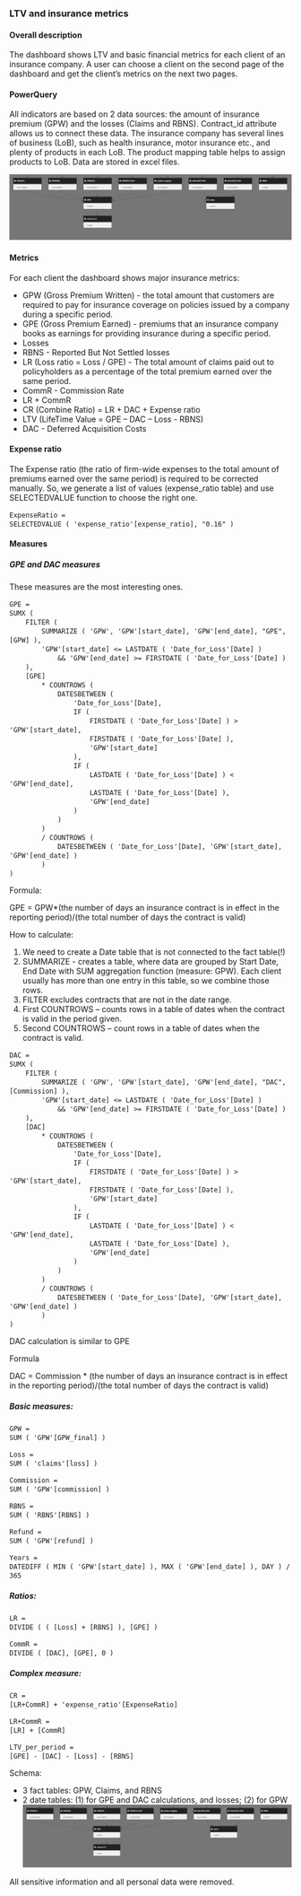 ### LTV and insurance metrics

#### Overall description

The dashboard shows LTV and basic financial metrics for each client of an insurance company. A user can choose a client on the second page of the dashboard and get the client’s metrics on the next two pages. 

#### PowerQuery

All indicators are based on 2 data sources: the amount of insurance premium (GPW) and the losses (Claims and RBNS). Contract_id attribute allows us to connect these data. The insurance company has several lines of business (LoB), such as health insurance, motor insurance etc., and plenty of products in each LoB. The product mapping table helps to assign products to LoB. Data are stored in excel files.

![Schema](https://github.com/AndreyDyachkov/PowerBI_dashboards/blob/main/LTV_and_insurance_metrics/dependencies.png)

#### Metrics
For each client the dashboard shows major insurance metrics:
- GPW (Gross Premium Written) - the total amount that customers are required to pay for insurance coverage on policies issued by a company during a specific period.
- GPE (Gross Premium Earned) - premiums that an insurance company books as earnings for providing insurance during a specific period.
- Losses
- RBNS - Reported But Not Settled losses
- LR (Loss ratio = Loss / GPE) - The total amount of claims paid out to policyholders as a percentage of the total premium earned over the same period. 
- CommR - Commission Rate
- LR + CommR
- CR (Combine Ratio) = LR + DAC + Expense ratio
- LTV (LifeTime Value = GPE – DAC – Loss - RBNS)
- DAC - Deferred Acquisition Costs

#### Expense ratio
The Expense ratio (the ratio of firm-wide expenses to the total amount of premiums earned over the same period) is required to be corrected manually. So, we generate a list of values (expense_ratio table) and use SELECTEDVALUE function to choose the right one.
```
ExpenseRatio =
SELECTEDVALUE ( 'expense_ratio'[expense_ratio], "0.16" )
```

#### Measures

##### GPE and DAC measures

These measures are the most interesting ones. 

```
GPE =
SUMX (
    FILTER (
        SUMMARIZE ( 'GPW', 'GPW'[start_date], 'GPW'[end_date], "GPE", [GPW] ),
        'GPW'[start_date] <= LASTDATE ( 'Date_for_Loss'[Date] )
            && 'GPW'[end_date] >= FIRSTDATE ( 'Date_for_Loss'[Date] )
    ),
    [GPE]
        * COUNTROWS (
            DATESBETWEEN (
                'Date_for_Loss'[Date],
                IF (
                    FIRSTDATE ( 'Date_for_Loss'[Date] ) > 'GPW'[start_date],
                    FIRSTDATE ( 'Date_for_Loss'[Date] ),
                    'GPW'[start_date]
                ),
                IF (
                    LASTDATE ( 'Date_for_Loss'[Date] ) < 'GPW'[end_date],
                    LASTDATE ( 'Date_for_Loss'[Date] ),
                    'GPW'[end_date]
                )
            )
        )
        / COUNTROWS (
            DATESBETWEEN ( 'Date_for_Loss'[Date], 'GPW'[start_date], 'GPW'[end_date] )
        )
)
```
Formula:

GPE = GPW*(the number of days an insurance contract is in effect in the reporting period)/(the total number of days the contract is valid)

How to calculate:
1.	We need to create a Date table that is not connected to the fact table(!)
2.	SUMMARIZE - creates a table, where data are grouped by Start Date, End Date with SUM aggregation function (measure: GPW). Each client usually has more than one entry in this table, so we combine those rows.
2.	FILTER excludes contracts that are not in the date range.
3.	First COUNTROWS – counts rows in a table of dates when the contract is valid in the period given.
4.	Second COUNTROWS – count rows in a table of dates when the contract is valid.

```
DAC =
SUMX (
    FILTER (
        SUMMARIZE ( 'GPW', 'GPW'[start_date], 'GPW'[end_date], "DAC", [Commission] ),
        'GPW'[start_date] <= LASTDATE ( 'Date_for_Loss'[Date] )
            && 'GPW'[end_date] >= FIRSTDATE ( 'Date_for_Loss'[Date] )
    ),
    [DAC]
        * COUNTROWS (
            DATESBETWEEN (
                'Date_for_Loss'[Date],
                IF (
                    FIRSTDATE ( 'Date_for_Loss'[Date] ) > 'GPW'[start_date],
                    FIRSTDATE ( 'Date_for_Loss'[Date] ),
                    'GPW'[start_date]
                ),
                IF (
                    LASTDATE ( 'Date_for_Loss'[Date] ) < 'GPW'[end_date],
                    LASTDATE ( 'Date_for_Loss'[Date] ),
                    'GPW'[end_date]
                )
            )
        )
        / COUNTROWS (
            DATESBETWEEN ( 'Date_for_Loss'[Date], 'GPW'[start_date], 'GPW'[end_date] )
        )
)
```

DAC calculation is similar to GPE

Formula

DAC = Commission * (the number of days an insurance contract is in effect in the reporting period)/(the total number of days the contract is valid)


##### Basic measures:
```
GPW =
SUM ( 'GPW'[GPW_final] )
```
```
Loss =
SUM ( 'claims'[loss] )
```
```
Commission =
SUM ( 'GPW'[commission] )
```
```
RBNS =
SUM ( 'RBNS'[RBNS] )
```
```
Refund =
SUM ( 'GPW'[refund] )
```
```
Years =
DATEDIFF ( MIN ( 'GPW'[start_date] ), MAX ( 'GPW'[end_date] ), DAY ) / 365
```

##### Ratios:
```
LR =
DIVIDE ( ( [Loss] + [RBNS] ), [GPE] )
```
```
CommR =
DIVIDE ( [DAC], [GPE], 0 )
```
##### Complex measure:
```
CR =
[LR+CommR] + 'expense_ratio'[ExpenseRatio]
```
```
LR+CommR =
[LR] + [CommR]
```
```
LTV_per_period =
[GPE] - [DAC] - [Loss] - [RBNS]
```

Schema:
-	3 fact tables: GPW, Claims, and RBNS
-	2 date tables: (1) for GPE and DAC calculations, and losses; (2) for GPW  
![Schema](https://github.com/AndreyDyachkov/PowerBI_dashboards/blob/main/LTV_and_insurance_metrics/dependencies.png)

All sensitive information and all personal data were removed.

